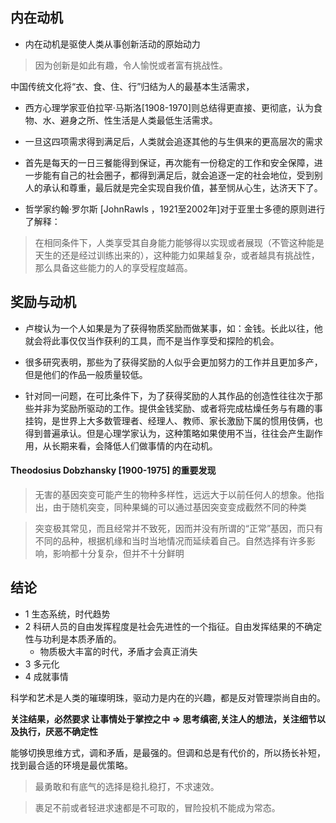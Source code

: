 ## 内在动机
+ 内在动机是驱使人类从事创新活动的原始动力

> 因为创新是如此有趣，令人愉悦或者富有挑战性。

中国传统文化将“衣、食、住、行”归结为人的最基本生活需求，

+ 西方心理学家亚伯拉罕·马斯洛[1908-1970]则总结得更直接、更彻底，认为食物、水、避身之所、性生活是人类最低生活需求。
+ 一旦这四项需求得到满足后，人类就会追逐其他的与生俱来的更高层次的需求
+ 首先是每天的一日三餐能得到保证，再次能有一份稳定的工作和安全保障，进一步能有自己的社会圈子，都得到满足后，就会追逐一定的社会地位，受到别人的承认和尊重，最后就是完全实现自我价值，甚至悯从心生，达济天下了。

+ 哲学家约翰·罗尔斯 [JohnRawls ，1921至2002年]对于亚里士多德的原则进行了解释：

> 在相同条件下，人类享受其自身能力能够得以实现或者展现（不管这种能是天生的还是经过训练出来的），这种能力如果越复杂，或者越具有挑战性，那么具备这些能力的人的享受程度越高。

## 奖励与动机

+ 卢梭认为一个人如果是为了获得物质奖励而做某事，如：金钱。长此以往，他就会将此事仅仅当作获利的工具，而不是当作享受和探险的机会。

+ 很多研究表明，那些为了获得奖励的人似乎会更加努力的工作并且更加多产，但是他们的作品一般质量较低。

+ 针对同一问题，在可比条件下，为了获得奖励的人其作品的创造性往往次于那些并非为奖励所驱动的工作。提供金钱奖励、或者将完成枯燥任务与有趣的事挂钩，是世界上大多数管理者、经理人、教师、家长激励下属的惯用伎俩，也得到普遍承认。但是心理学家认为，这种策略如果使用不当，往往会产生副作用，从长期来看，会降低人们做事情的内在动机。


#### Theodosius Dobzhansky [1900-1975] 的重要发现
> 无害的基因突变可能产生的物种多样性，远远大于以前任何人的想象。他指出，由于随机突变，同种果蝇的可以通过基因突变变成截然不同的种类

> 突变极其常见，而且经常并不致死，因而并没有所谓的“正常”基因，而只有不同的品种，根据机缘和当时当地情况而延续着自己。自然选择有许多影响，影响都十分复杂，但并不十分鲜明

## 结论
+ 1 生态系统，时代趋势
+ 2 科研人员的自由发挥程度是社会先进性的一个指征。自由发挥结果的不确定性与功利是本质矛盾的。
    + 物质极大丰富的时代，矛盾才会真正消失
+ 3 多元化
+ 4 成就事情


科学和艺术是人类的璀璨明珠，驱动力是内在的兴趣，都是反对管理崇尚自由的。

**关注结果，必然要求 让事情处于掌控之中 => 思考缜密,关注人的想法，关注细节以及执行，厌恶不确定性**

能够切换思维方式，调和矛盾，是最强的。但调和总是有代价的，所以扬长补短，找到最合适的环境是最优策略。

> 最勇敢和有底气的选择是稳扎稳打，不求速效。

> 裹足不前或者轻进求速都是不可取的，冒险投机不能成为常态。
